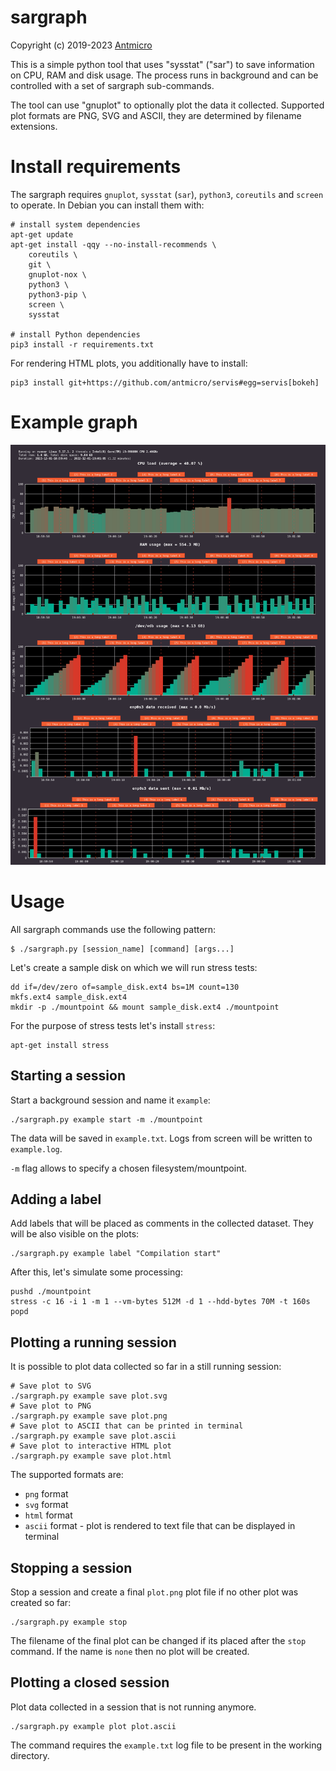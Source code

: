 # sargraph

Copyright (c) 2019-2023 [Antmicro](https://www.antmicro.com)

This is a simple python tool that uses "sysstat" ("sar") to save information on CPU, RAM and disk usage.
The process runs in background and can be controlled with a set of sargraph sub-commands.

The tool can use "gnuplot" to optionally plot the data it collected.
Supported plot formats are PNG, SVG and ASCII, they are determined by filename extensions.

# Install requirements

The sargraph requires `gnuplot`, `sysstat` (`sar`), `python3`, `coreutils` and `screen` to operate.
In Debian you can install them with:

```
# install system dependencies
apt-get update
apt-get install -qqy --no-install-recommends \
    coreutils \
    git \
    gnuplot-nox \
    python3 \
    python3-pip \
    screen \
    sysstat

# install Python dependencies
pip3 install -r requirements.txt
```

For rendering HTML plots, you additionally have to install:

```
pip3 install git+https://github.com/antmicro/servis#egg=servis[bokeh]
```

# Example graph

![graph](graph.png)


# Usage
All sargraph commands use the following pattern:

```
$ ./sargraph.py [session_name] [command] [args...]
```

Let's create a sample disk on which we will run stress tests:

```
dd if=/dev/zero of=sample_disk.ext4 bs=1M count=130
mkfs.ext4 sample_disk.ext4
mkdir -p ./mountpoint && mount sample_disk.ext4 ./mountpoint
```

For the purpose of stress tests let's install `stress`:

```
apt-get install stress
```

## Starting a session

Start a background session and name it `example`:
```
./sargraph.py example start -m ./mountpoint
```

The data will be saved in `example.txt`.
Logs from screen will be written to `example.log`.

`-m` flag allows to specify a chosen filesystem/mountpoint.

## Adding a label

Add labels that will be placed as comments in the collected dataset.
They will be also visible on the plots:
```
./sargraph.py example label "Compilation start"
```

After this, let's simulate some processing:

```
pushd ./mountpoint
stress -c 16 -i 1 -m 1 --vm-bytes 512M -d 1 --hdd-bytes 70M -t 160s
popd
```

## Plotting a running session

It is possible to plot data collected so far in a still running session:
```
# Save plot to SVG
./sargraph.py example save plot.svg
# Save plot to PNG
./sargraph.py example save plot.png
# Save plot to ASCII that can be printed in terminal
./sargraph.py example save plot.ascii
# Save plot to interactive HTML plot
./sargraph.py example save plot.html
```

The supported formats are:

* `png` format
* `svg` format
* `html` format
* `ascii` format - plot is rendered to text file that can be displayed in terminal

## Stopping a session

Stop a session and create a final `plot.png` plot file if no other plot was created so far:
```
./sargraph.py example stop
```

The filename of the final plot can be changed if its placed after the `stop` command.
If the name is `none` then no plot will be created.

## Plotting a closed session

Plot data collected in a session that is not running anymore.
```
./sargraph.py example plot plot.ascii
```
The command requires the `example.txt` log file to be present in the working directory.
